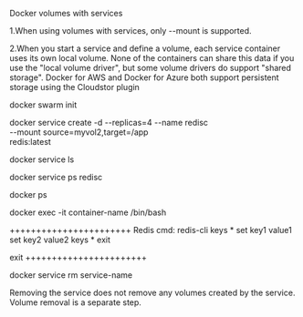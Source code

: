 Docker volumes with services 

1.When using volumes with services, only --mount is supported.

2.When you start a service and define a volume, each service container uses its own local volume. None of the containers can share this data if you use the "local volume driver", but some volume drivers do support "shared storage". Docker for AWS and Docker for Azure both support persistent storage using the Cloudstor plugin

docker swarm init


docker service create -d --replicas=4 --name redisc \
  --mount source=myvol2,target=/app \
  redis:latest


docker service ls

docker service ps redisc

docker ps 

docker exec -it container-name /bin/bash

+++++++++++++++++++++++
Redis cmd:
redis-cli
keys * 
set key1 value1
set key2 value2
keys *
exit

exit
+++++++++++++++++++++++


docker service rm service-name



Removing the service does not remove any volumes created by the service. Volume removal is a separate step.


